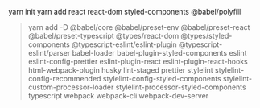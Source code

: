 yarn init
yarn add react react-dom styled-components @babel/polyfill

>yarn add -D @babel/core @babel/preset-env @babel/preset-react @babel/preset-typescript @types/react-dom @types/styled-components @typescript-eslint/eslint-plugin @typescript-eslint/parser babel-loader babel-plugin-styled-components eslint eslint-config-prettier eslint-plugin-react eslint-plugin-react-hooks html-webpack-plugin husky lint-staged prettier stylelint stylelint-config-recommended stylelint-config-styled-components stylelint-custom-processor-loader stylelint-processor-styled-components typescript webpack webpack-cli webpack-dev-server

